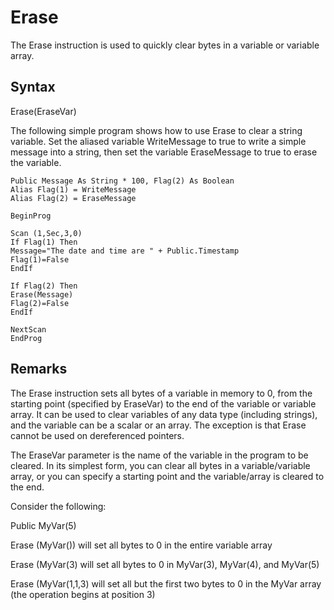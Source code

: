 # Erase

The Erase instruction is used to quickly clear bytes in a variable or variable array.

## Syntax

Erase(EraseVar)

The following simple program shows how to use Erase to clear a string variable. Set the aliased variable WriteMessage to true to write a simple message into a string, then set the variable EraseMessage to true to erase the variable.

```
Public Message As String * 100, Flag(2) As Boolean
Alias Flag(1) = WriteMessage
Alias Flag(2) = EraseMessage

BeginProg

Scan (1,Sec,3,0)
If Flag(1) Then
Message="The date and time are " + Public.Timestamp
Flag(1)=False
EndIf

If Flag(2) Then
Erase(Message)
Flag(2)=False
EndIf

NextScan
EndProg
```

## Remarks

The Erase instruction sets all bytes of a variable in memory to 0, from the starting point (specified by EraseVar) to the end of the variable or variable array. It can be used to clear variables of any data type (including strings), and the variable can be a scalar or an array. The exception is that Erase cannot be used on dereferenced pointers.

The EraseVar parameter is the name of the variable in the program to be cleared. In its simplest form, you can clear all bytes in a variable/variable array, or you can specify a starting point and the variable/array is cleared to the end.

Consider the following:

Public MyVar(5)

Erase (MyVar()) will set all bytes to 0 in the entire variable array

Erase (MyVar(3) will set all bytes to 0 in MyVar(3), MyVar(4), and MyVar(5)

Erase (MyVar(1,1,3) will set all but the first two bytes to 0 in the MyVar array (the operation begins at position 3)
